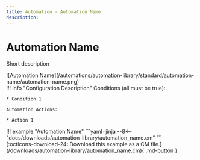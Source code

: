 ```yaml
---
title: Automation - Automation Name
description: 
---
```

# Automation Name
<!-- 
How to publish a new automation:
1. Create a new directory under the automations directory that matches the name of the new automation
2. Copy this file to the new directory and change the file name to README.md. 
3. Place the related CM file and example image in the same directory and give the files the same name as the automation.
4. Change all instances of the term list below to match the example.
5. Add a short description and image (update the image link too), and fill in the list of conditions and automation actions.
6. Fill in the meta description at the top.
7. Delete this comment and publish the automation!

Replace the following terms, all terms are case sensitive to make find and replace easier:
* automation-name - The Hyphenated name of the automation for URLs.
* Automation Name - The human-readable name for the automation.
* automation_name - The name of the automation with words separated by underscores. This is for the associated CM file. 
!-->
Short description

<div class="automationImage" markdown="1">
![Automation Name](/automations/automation-library/standard/automation-name/automation-name.png)
</div>
<div class="automationDescription" markdown="1">
!!! info "Configuration Description"
    Conditions (all must be true):

    * Condition 1

    Automation Actions:

    * Action 1

</div>
<div class="automationExample" markdown="1">
!!! example "Automation Name"
    ```yaml+jinja
    --8<-- "docs/downloads/automation-library/automation_name.cm"
    ```
    <div class="result" markdown>
      <span>
      [:octicons-download-24: Download this example as a CM file.](/downloads/automation-library/automation_name.cm){ .md-button }
      </span>
    </div>
</div>